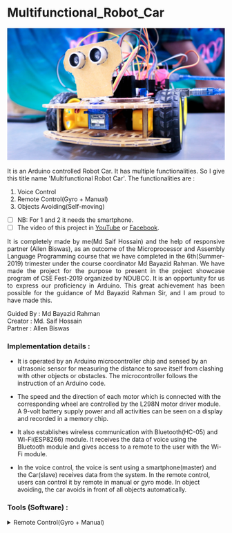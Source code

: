 # Multifunctional_Robot_Car
[<img src="0_Images/00.JPG">](0_Images/00.JPG)

<p align=justify>It is an Arduino controlled Robot Car. It has multiple functionalities. So I give this title name 'Multifunctional Robot Car'. The functionalities are :<p/>

1. Voice Control
2. Remote Control(Gyro + Manual)
3. Objects Avoiding(Self-moving)

- [ ] NB: For 1 and 2 it needs the smartphone. </br>
- [ ] The video of this project in [YouTube](https://youtu.be/kdsVhpjAuRs) or [Facebook](https://fb.watch/eGVUIuvwvz/).

<p align=justify>It is completely made by me(Md Saif Hossain) and the help of responsive partner (Allen Biswas), as an outcome of the Microprocessor and Assembly Language Programming course that we have completed in the 6th(Summer-2019) trimester under the course coordinator Md Bayazid Rahman. We have made the project for the purpose to present in the project showcase program of CSE Fest-2019 organized by NDUBCC. It is an opportunity for us to express our proficiency in Arduino. This great achievement has been possible for the guidance of Md Bayazid Rahman Sir, and I am proud to have made this.<p/>

Guided By : Md Bayazid Rahman </br>
Creator : Md. Saif Hossain </br>
Partner : Allen Biswas

### Implementation details :
- It is operated by an Arduino microcontroller chip and sensed by an ultrasonic sensor for measuring the distance to save itself from clashing with other objects or obstacles. The microcontroller follows the instruction of an Arduino code.

- The speed and the direction of each motor which is connected with the corresponding wheel are controlled by the L298N motor driver module. A 9-volt battery supply power and all activities can be seen on a display and recorded in a memory chip.

- It also establishes wireless communication with Bluetooth(HC-05) and Wi-Fi(ESP8266) module. It receives the data of voice using the Bluetooth module and gives access to a remote to the user with the Wi-Fi module.

- In the voice control, the voice is sent using a smartphone(master) and the Car(slave) receives data from the system. In the remote control, users can control it by remote in manual or gyro mode. In object avoiding, the car avoids in front of all objects automatically.

### Tools (Software) :

<details>
<summary>Remote Control(Gyro + Manual)</summary>

- App Name: RemoteXY [Download Link](https://play.google.com/store/apps/details?id=com.shevauto.remotexy.free&hl=en&gl=US&pli=1) | [Website](https://remotexy.com/)
- Installed version: 4.11.9
- Installer: Google Play
- Support: info@remotexy.com
</details>

